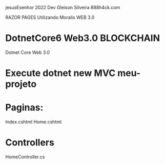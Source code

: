 jesusEsenhor 2022
Dev Gleison Silveira 888h4ck.com

RAZOR PAGES
Utilizando Moralis WEB 3.0

# DotnetCore6 Web3.0 BLOCKCHAIN
Dotnet Core Web 3.0 

# Execute dotnet new MVC meu-projeto

# Paginas:
Index.cshtml
Home.cshtml

# Controllers
HomeController.cs
